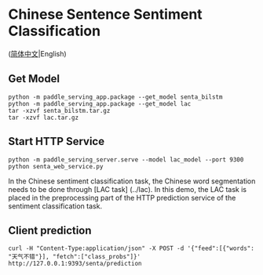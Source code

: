 # Chinese Sentence Sentiment Classification
([简体中文](./README_CN.md)|English)

## Get Model
```
python -m paddle_serving_app.package --get_model senta_bilstm
python -m paddle_serving_app.package --get_model lac
tar -xzvf senta_bilstm.tar.gz
tar -xzvf lac.tar.gz
```

## Start HTTP Service
```
python -m paddle_serving_server.serve --model lac_model --port 9300
python senta_web_service.py
```
In the Chinese sentiment classification task, the Chinese word segmentation needs to be done through [LAC task] (../lac). 
In this demo, the LAC task is placed in the preprocessing part of the HTTP prediction service of the sentiment classification task.

## Client prediction
```
curl -H "Content-Type:application/json" -X POST -d '{"feed":[{"words": "天气不错"}], "fetch":["class_probs"]}' http://127.0.0.1:9393/senta/prediction
```
